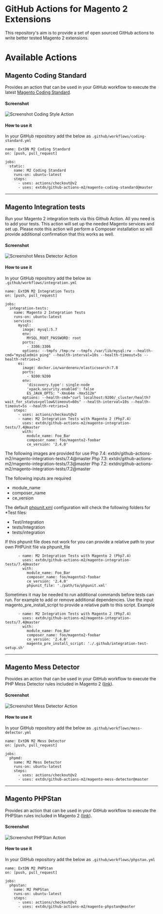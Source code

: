 # GitHub Actions for Magento 2 Extensions

This repository's aim is to provide a set of open sourced GitHub actions to write better tested Magento 2 extensions.

# Available Actions
## Magento Coding Standard
Provides an action that can be used in your GitHub workflow to execute the latest [Magento Coding Standard](https://github.com/magento/magento-coding-standard). 

#### Screenshot
![Screenshot Coding Style Action](magento-coding-standard/screenshot.png?raw=true")

#### How to use it
In your GitHub repository add the below as 
`.github/workflows/coding-standard.yml`

```
name: ExtDN M2 Coding Standard
on: [push, pull_request]

jobs:
  static:
    name: M2 Coding Standard
    runs-on: ubuntu-latest
    steps:
      - uses: actions/checkout@v2
      - uses: extdn/github-actions-m2/magento-coding-standard@master
```

---
## Magento Integration tests
Run your Magento 2 integration tests via this Github Action. All you need is to add your tests. This action will set up the needed Magento services and set up. Please note this action will perform a Composer installation so will provide additional confirmation that this works as well.

#### Screenshot
![Screenshot Mess Detector Action](magento-integration-tests/screenshot.png?raw=true")
#### How to use it
In your GitHub repository add the below as 
`.github/workflows/integration.yml`

```
name: ExtDN M2 Integration Tests
on: [push, pull_request]

jobs:
  integration-tests:
    name: Magento 2 Integration Tests
    runs-on: ubuntu-latest
    services:
      mysql:
        image: mysql:5.7
        env:
          MYSQL_ROOT_PASSWORD: root
        ports:
          - 3306:3306
        options: --tmpfs /tmp:rw --tmpfs /var/lib/mysql:rw --health-cmd="mysqladmin ping" --health-interval=10s --health-timeout=5s --health-retries=3
      es:
        image: docker.io/wardenenv/elasticsearch:7.8
        ports:
          - 9200:9200
        env:
          'discovery.type': single-node
          'xpack.security.enabled': false
          ES_JAVA_OPTS: "-Xms64m -Xmx512m"
        options: --health-cmd="curl localhost:9200/_cluster/health?wait_for_status=yellow&timeout=60s" --health-interval=10s --health-timeout=5s --health-retries=3
    steps:
      - uses: actions/checkout@v2
      - name: M2 Integration Tests with Magento 2 (Php7.4)
        uses: extdn/github-actions-m2/magento-integration-tests/7.4@master
        with:
          module_name: Foo_Bar
          composer_name: foo/magento2-foobar
          ce_version: '2.4.0'
```

The following images are provided for use
Php 7.4: extdn/github-actions-m2/magento-integration-tests/7.4@master
Php 7.3: extdn/github-actions-m2/magento-integration-tests/7.3@master
Php 7.2: extdn/github-actions-m2/magento-integration-tests/7.2@master

The following inputs are required
- module_name
- composer_name
- ce_version


The default [phpunit.xml](https://github.com/extdn/github-actions-m2/blob/master/magento-integration-tests/docker-files/phpunit.xml) configuration will check the following folders for *Test files:
- Test/Integration
- tests/Integration
- tests/integration

If this phpunit file does not work for you can provide a relative path to your own PHPUnit file via phpunit_file

``` 
      - name: M2 Integration Tests with Magento 2 (Php7.4)
        uses: extdn/github-actions-m2/magento-integration-tests/7.4@master
        with:
          module_name: Foo_Bar
          composer_name: foo/magento2-foobar
          ce_version: '2.4.0'
          phpunit_file: './path/to/phpunit.xml'
```

Sometimes it may be needed to run additional commands before tests can run. For example to add or remove additional dependencies. Use the input magento_pre_install_script to provide a relative path to this script. Example

``` 
      - name: M2 Integration Tests with Magento 2 (Php7.4)
        uses: extdn/github-actions-m2/magento-integration-tests/7.4@master
        with:
          module_name: Foo_Bar
          composer_name: foo/magento2-foobar
          ce_version: '2.4.0'
          magento_pre_install_script: './.github/integration-test-setup.sh'
```

---

## Magento Mess Detector
Provides an action that can be used in your GitHub workflow to execute the PHP Mess Detector rules included in Magento 2 ([link](https://github.com/magento/magento2/blob/2.3.4/dev/tests/static/framework/Magento/TestFramework/CodingStandard/Tool/CodeMessDetector.php)).

#### Screenshot
![Screenshot Mess Detector Action](magento-mess-detector/screenshot.png?raw=true")
#### How to use it
In your GitHub repository add the below as 
`.github/workflows/mess-detector.yml`

```
name: ExtDN M2 Mess Detector
on: [push, pull_request]

jobs:
  phpmd:
    name: M2 Mess Detector
    runs-on: ubuntu-latest
    steps:
      - uses: actions/checkout@v2
      - uses: extdn/github-actions-m2/magento-mess-detector@master
```

---

## Magento PHPStan
Provides an action that can be used in your GitHub workflow to execute the PHPStan rules included in Magento 2 ([link](https://github.com/magento/magento2/blob/2.3.5-p1/dev/tests/static/framework/Magento/TestFramework/CodingStandard/Tool/PhpStan.php)).

#### Screenshot
![Screenshot PHPStan Action](magento-phpstan/screenshot.png?raw=true")

#### How to use it
In your GitHub repository add the below as 
`.github/workflows/phpstan.yml`

```
name: ExtDN M2 PHPStan
on: [push, pull_request]

jobs:
  phpstan:
    name: M2 PHPStan
    runs-on: ubuntu-latest
    steps:
      - uses: actions/checkout@v2
      - uses: extdn/github-actions-m2/magento-phpstan@master
```
